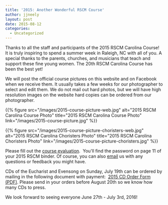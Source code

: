 ```yaml
---
title: '2015: Another Wonderful RSCM Course'
author: jjneely
layout: post
date: 2015-08-12
categories:
  - Uncategorized
---
```

Thanks to all the staff and participants of the 2015 RSCM Carolina Course!   It
is truly inspiring to spend a summer week in Raleigh, NC with all of you.  A
special thanks to the parents, churches, and musicians that teach and support
these fine young women.  The 20th RSCM Carolina Course has been the best yet!

We will post the official course pictures on this website and on Facebook when
we receive them.  It usually takes a few weeks for our photographer to select
and edit them.  We do not mail out hard photos, but we will have high
resolution images on the website hard copies can be ordered from our
photographer.

{{% figure src="/images/2015-course-picture-web.jpg" alt="2015 RSCM Carolina Course Photo" title="2015 RSCM Carolina Course Photo" link="/images/2015-course-picture.jpg" %}}

{{% figure src="/images/2015-course-picture-choristers-web.jpg" alt="2015 RSCM Carolina Choristers Photo" title="2015 RSCM Carolina Choristers Photo" link="/images/2015-course-picture-choristers.jpg" %}}

Please fill out the [course evaluation][1].  You'll find the password on page
11 of your 2015 RSCM binder.  Of course, you can also [email][2] us with any
questions or feedback you might have.

CDs of the Eucharist and Evensong on Sunday, July 19th can be ordered by
mailing in the following document with payment:  [2015 CD Order Form (PDF)][3].
Please send in your orders before August 20th so we know how many CDs to
press.

We look forward to seeing everyone June 27th - July 3rd, 2016!

[1]: http://goo.gl/forms/yEcGPLXIoE
[2]: /contact/
[3]: /pdf/2015-cd-flyer.pdf
